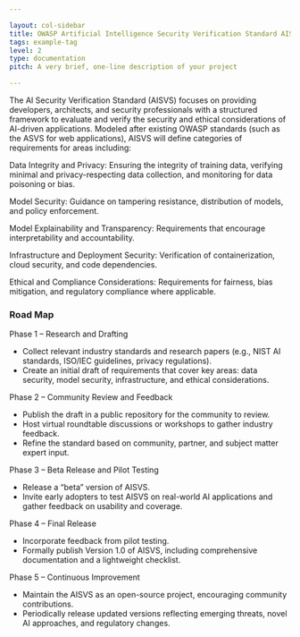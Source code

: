 ```yaml
---

layout: col-sidebar
title: OWASP Artificial Intelligence Security Verification Standard AISVS Docs
tags: example-tag
level: 2
type: documentation
pitch: A very brief, one-line description of your project

---
```


The AI Security Verification Standard (AISVS) focuses on providing developers, architects, and security professionals with a structured framework to evaluate and verify the security and ethical considerations of AI-driven applications. Modeled after existing OWASP standards (such as the ASVS for web applications), AISVS will define categories of requirements for areas including:

Data Integrity and Privacy: Ensuring the integrity of training data, verifying minimal and privacy-respecting data collection, and monitoring for data poisoning or bias.

Model Security: Guidance on tampering resistance, distribution of models, and policy enforcement.

Model Explainability and Transparency: Requirements that encourage interpretability and accountability.

Infrastructure and Deployment Security: Verification of containerization, cloud security, and code dependencies.

Ethical and Compliance Considerations: Requirements for fairness, bias mitigation, and regulatory compliance where applicable.

### Road Map
Phase 1 – Research and Drafting

* Collect relevant industry standards and research papers (e.g., NIST AI standards, ISO/IEC guidelines, privacy regulations).
* Create an initial draft of requirements that cover key areas: data security, model security, infrastructure, and ethical considerations.

Phase 2 – Community Review and Feedback

* Publish the draft in a public repository for the community to review.
* Host virtual roundtable discussions or workshops to gather industry feedback.
* Refine the standard based on community, partner, and subject matter expert input.

Phase 3 – Beta Release and Pilot Testing

* Release a “beta” version of AISVS.
* Invite early adopters to test AISVS on real-world AI applications and gather feedback on usability and coverage.

Phase 4 – Final Release

* Incorporate feedback from pilot testing.
* Formally publish Version 1.0 of AISVS, including comprehensive documentation and a lightweight checklist.

Phase 5 – Continuous Improvement

* Maintain the AISVS as an open-source project, encouraging community contributions.
* Periodically release updated versions reflecting emerging threats, novel AI approaches, and regulatory changes.
